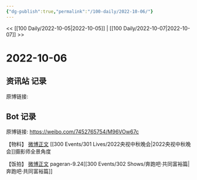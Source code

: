 ```yaml
---
{"dg-publish":true,"permalink":"/100-daily/2022-10-06/"}
---
```


<< [[100 Daily/2022-10-05\|2022-10-05]] | [[100 Daily/2022-10-07\|2022-10-07]] >>
# 2022-10-06

## 资讯站 记录

原博链接:

## Bot 记录

原博链接: https://weibo.com/7452765754/M96VOw67c

【物料】
[微博正文](https://weibo.com/detail/4821499636615024) [[300 Events/301 Lives/2022央视中秋晚会\|2022央视中秋晚会]]摄影师全景角度

【饭拍】
[微博正文](https://weibo.com/detail/4821614677460390) pageran-9.24[[300 Events/302 Shows/奔跑吧·共同富裕篇\|奔跑吧·共同富裕篇]]
